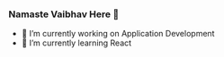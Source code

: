 ### Namaste Vaibhav Here 🙏


- 🔭 I’m currently working on Application Development
- 🌱 I’m currently learning React
